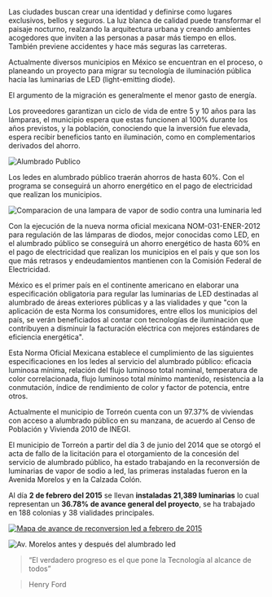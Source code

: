 
Las ciudades buscan crear una identidad y definirse como lugares exclusivos, bellos y seguros. La luz blanca de calidad puede transformar el paisaje nocturno, realzando la arquitectura urbana y creando ambientes acogedores que inviten a las personas a pasar más tiempo en ellos. También previene accidentes y hace más seguras las carreteras.

Actualmente diversos municipios en México se encuentran en el proceso, o planeando un proyecto para migrar su tecnología de iluminación pública hacia las luminarias de LED (light-emitting diode).

El argumento de la migración es generalmente el menor gasto de energía.

Los proveedores garantizan un ciclo de vida de entre 5 y 10 años para las lámparas, el municipio espera que estas funcionen al 100% durante los años previstos, y la población, conociendo que la inversión fue elevada, espera recibir beneficios tanto en iluminación, como en complementarios derivados del ahorro.

<img class="img-responsive" src="nueva-infraestructura-base-tecnologia-led-torreon/alumbrado-publico.jpg" alt="Alumbrado Publico">

Los ledes en alumbrado público traerán ahorros de hasta 60%. Con el programa se conseguirá un ahorro energético en el pago de electricidad que realizan los municipios.

<img class="img-responsive" src="nueva-infraestructura-base-tecnologia-led-torreon/comparacion-lampara-vapor-sodio-vs-led.jpg" alt="Comparacion de una lampara de vapor de sodio contra una luminaria led">

Con la ejecución de la nueva norma oficial mexicana NOM-031-ENER-2012 para regulación de las lámparas de diodos, mejor conocidas como LED, en el alumbrado público se conseguirá un ahorro energético de hasta 60% en el pago de electricidad que realizan los municipios en el país y que son los que más retrasos y endeudamientos mantienen con la Comisión Federal de Electricidad.

México es el primer país en el continente americano en elaborar una especificación obligatoria para regular las luminarias de LED destinadas al alumbrado de áreas exteriores públicas y a las vialidades y que "con la aplicación de esta Norma los consumidores, entre ellos los municipios del país, se verán beneficiados al contar con tecnologías de iluminación que contribuyen a disminuir la facturación eléctrica con mejores estándares de eficiencia energética".

Esta Norma Oficial Mexicana establece el cumplimiento de las siguientes especificaciones en los ledes al servicio del alumbrado público: eficacia luminosa mínima, relación del flujo luminoso total nominal, temperatura de color correlacionada, flujo luminoso total mínimo mantenido, resistencia a la conmutación, índice de rendimiento de color y factor de potencia, entre otros.

Actualmente el municipio de Torreón cuenta con un 97.37% de viviendas con acceso a alumbrado público en su manzana, de acuerdo al Censo de Población y Vivienda 2010 de INEGI.

El municipio de Torreón a partir del día 3 de junio del 2014 que se otorgó el acta de fallo de la licitación para el otorgamiento de la concesión del servicio de alumbrado público, ha estado trabajando en la reconversión de luminarias de vapor de sodio a led, las primeras instaladas fueron en la Avenida Morelos y en la Calzada Colón.

Al día **2 de febrero del 2015** se llevan **instaladas 21,389 luminarias** lo cual representan un **36.78% de avance general del proyecto**, se ha trabajado en 188 colonias y 38 vialidades principales.

<a href="../sig/alumbrado-publico.html" target="_blank"><img class="img-responsive" src="nueva-infraestructura-base-tecnologia-led-torreon/mapa-avance-reconversion-luminaria-led-201502.jpg" alt="Mapa de avance de reconversion led a febrero de 2015"></a>

<img class="img-responsive" src="nueva-infraestructura-base-tecnologia-led-torreon/avenida-morelos-antes-despues.jpg" alt="Av. Morelos antes y después del alumbrado led">

> “El verdadero progreso es el que pone la Tecnología al alcance de todos”

> Henry Ford
